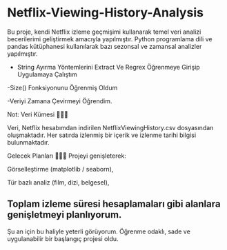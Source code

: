 # Netflix-Viewing-History-Analysis


Bu proje, kendi Netflix izleme geçmişimi kullanarak temel veri analizi becerilerimi geliştirmek amacıyla yapılmıştır. Python programlama dili ve pandas kütüphanesi kullanılarak bazı sezonsal ve zamansal analizler yapılmıştır.



- String Ayırma Yöntemlerini Extract Ve Regrex Öğrenmeye Girişip Uygulamaya Çalıştım 

-Size() Fonksiyonunu Öğrenmiş Oldum

-Veriyi Zamana Çevirmeyi Öğrendim. 

Not:
Veri Kümesi 📁📁📁

Veri, Netflix hesabımdan indirilen NetflixViewingHistory.csv dosyasından oluşmaktadır. Her satırda izlenmiş bir içerik ve izlenme tarihi bilgisi bulunmaktadır.

 Gelecek Planları 📌📌📌
Projeyi genişleterek:

Görselleştirme (matplotlib / seaborn),

Tür bazlı analiz (film, dizi, belgesel),

Toplam izleme süresi hesaplamaları gibi alanlara genişletmeyi planlıyorum.
-----------------------------------------------------------

Şu an için bu haliyle yeterli görüyorum. Öğrenme odaklı, sade ve uygulanabilir bir başlangıç projesi oldu.
